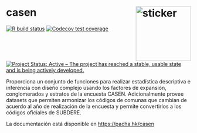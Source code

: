 # casen <img src="https://pachamaltese.github.io/casen/hexicon.svg" width=150 align="right" alt="sticker"/>

<!-- badges: start -->
[![R build status](https://github.com/pachamaltese/casen/workflows/R-CMD-check/badge.svg)](https://github.com/pachamaltese/casen/actions?workflow=R-CMD-check)
[![Codecov test coverage](https://codecov.io/gh/pachamaltese/casen/branch/master/graph/badge.svg)](https://codecov.io/gh/pachamaltese/casen?branch=master)
[![Project Status: Active – The project has reached a stable, usable state and is being actively developed.](https://www.repostatus.org/badges/latest/active.svg)](https://www.repostatus.org/#active)
<!-- badges: end -->
  
Proporciona un conjunto de funciones para realizar estadística descriptiva e inferencia
con diseño complejo usando los factores de expansión, conglomerados y estratos de la
encuesta CASEN. Adicionalmente provee datasets que permiten armonizar los códigos de comunas
que cambian de acuerdo al año de realización de la encuesta y permite convertirlos a
los códigos oficiales de SUBDERE.

La documentación está disponible en https://pacha.hk/casen
